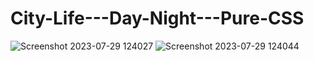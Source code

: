 # City-Life---Day-Night---Pure-CSS



![Screenshot 2023-07-29 124027](https://github.com/kunal7216/City-Life---Day-Night---Pure-CSS/assets/112888767/92c02499-e92f-4e9a-a005-cf72bded4863)
![Screenshot 2023-07-29 124044](https://github.com/kunal7216/City-Life---Day-Night---Pure-CSS/assets/112888767/6031f880-a238-4383-9603-43598c6f57fa)
